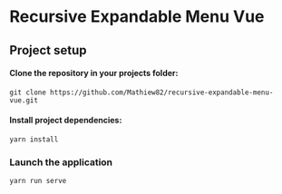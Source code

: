 # Recursive Expandable Menu Vue

## Project setup

#### Clone the repository in your projects folder:
```
git clone https://github.com/Mathiew82/recursive-expandable-menu-vue.git
```

#### Install project dependencies:
```
yarn install
```

### Launch the application
```
yarn run serve
```
